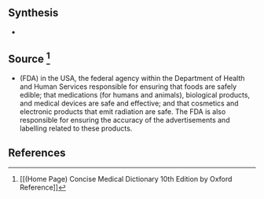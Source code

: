 ## Synthesis
- 
## Source [^1]
- (FDA) in the USA, the federal agency within the Department of Health and Human Services responsible for ensuring that foods are safely edible; that medications (for humans and animals), biological products, and medical devices are safe and effective; and that cosmetics and electronic products that emit radiation are safe. The FDA is also responsible for ensuring the accuracy of the advertisements and labelling related to these products.
## References

[^1]: [[(Home Page) Concise Medical Dictionary 10th Edition by Oxford Reference]]